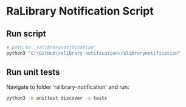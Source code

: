 # RaLibrary Notification Script

## Run script

```sh
# path to 'ralibrarynotification'
python3 "C:\GitHub\ralibrary-notification\ralibrarynotification"
```

## Run unit tests

Navigate to folder 'ralibrary-notification' and run:

```sh
python3 -m unittest discover -s tests
```
